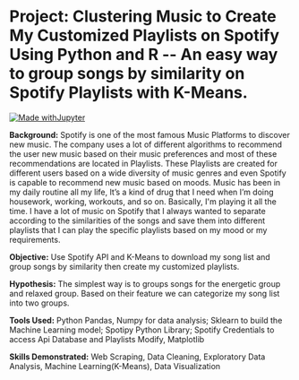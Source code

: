 # Project: Clustering Music to Create My Customized Playlists on Spotify Using Python and R -- An easy way to group songs by similarity on Spotify Playlists with K-Means.

[![Made withJupyter](https://img.shields.io/badge/Made%20with-Jupyter-orange?style=for-the-badge&logo=Jupyter)](https://jupyter.org/try)

**Background:** Spotify is one of the most famous Music Platforms to discover new music. The company uses a lot of different algorithms to recommend the user new music based on their music preferences and most of these recommendations are located in Playlists. These Playlists are created for different users based on a wide diversity of music genres and even Spotify is capable to recommend new music based on moods. Music has been in my daily routine all my life, It’s a kind of drug that I need when I’m doing housework, working, workouts, and so on. Basically, I'm playing it all the time. I have a lot of music on Spotify that I always wanted to separate according to the similarities of the songs and save them into different playlists that I can play the specific playlists based on my mood or my requirements.

**Objective:** Use Spotify API and K-Means to download my song list and group songs by similarity then create my customized playlists.

**Hypothesis:** The simplest way is to groups songs for the energetic group and relaxed group. Based on their feature we can categorize my song list into two groups.

**Tools Used:** Python Pandas, Numpy for data analysis; Sklearn to build the Machine Learning model; Spotipy Python Library; Spotify Credentials to access Api Database and Playlists Modify, Matplotlib

**Skills Demonstrated:** Web Scraping, Data Cleaning, Exploratory Data Analysis, Machine Learning(K-Means), Data Visualization
